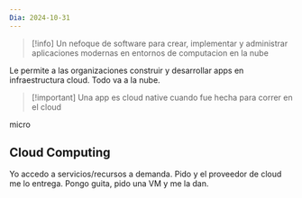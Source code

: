 ```yaml
---
Dia: 2024-10-31
---
```


>[!info] Un nefoque de software para crear, implementar y administrar aplicaciones modernas en entornos de computacion en la nube

Le permite a las organizaciones construir y desarrollar apps en infraestructura cloud.  Todo va a la nube.

>[!important]  Una app es cloud native cuando fue hecha para correr en el cloud

micro 
## Cloud Computing 
Yo accedo a servicios/recursos a demanda. Pido y el proveedor de cloud me lo entrega.
Pongo guita, pido una VM y me la dan.